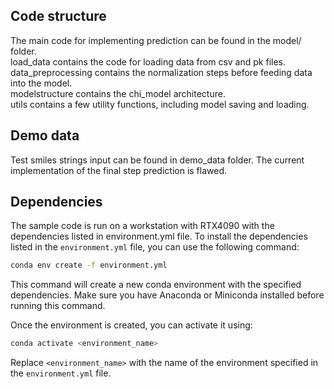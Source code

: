 ## Code structure

The main code for implementing prediction can be found in the model/ folder.  
load_data contains the code for loading data from csv and pk files.  
data_preprocessing contains the normalization steps before feeding data into the model.  
modelstructure contains the chi_model architecture.  
utils contains a few utility functions, including model saving and loading.  

## Demo data

Test smiles strings input can be found in demo_data folder. The current implementation of the final step prediction is flawed.

## Dependencies

The sample code is run on a workstation with RTX4090 with the dependencies listed in environment.yml file.
To install the dependencies listed in the `environment.yml` file, you can use the following command:

```bash
conda env create -f environment.yml
```

This command will create a new conda environment with the specified dependencies. Make sure you have Anaconda or Miniconda installed before running this command.

Once the environment is created, you can activate it using:

```bash
conda activate <environment_name>
```

Replace `<environment_name>` with the name of the environment specified in the `environment.yml` file.

